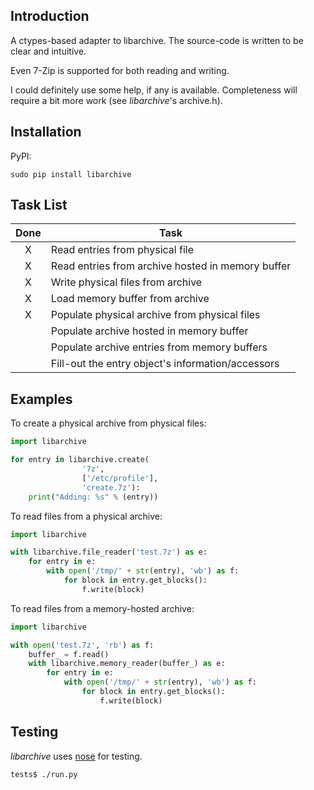Introduction
------------

A ctypes-based adapter to libarchive. The source-code is written to be clear 
and intuitive.

Even 7-Zip is supported for both reading and writing.

I could definitely use some help, if any is available. Completeness will 
require a bit more work (see *libarchive*'s archive.h).


Installation
------------

PyPI:

```
sudo pip install libarchive
```


Task List
---------

| Done | Task |
|:----:| ---- |
| X | Read entries from physical file |
| X | Read entries from archive hosted in memory buffer |
| X | Write physical files from archive |
| X | Load memory buffer from archive |
| X | Populate physical archive from physical files |
|   | Populate archive hosted in memory buffer |
|   | Populate archive entries from memory buffers |
|   | Fill-out the entry object's information/accessors |


Examples
--------

To create a physical archive from physical files:

```python
import libarchive

for entry in libarchive.create(
                '7z', 
                ['/etc/profile'], 
                'create.7z'):
    print("Adding: %s" % (entry))
```

To read files from a physical archive:

```python
import libarchive

with libarchive.file_reader('test.7z') as e:
    for entry in e:
        with open('/tmp/' + str(entry), 'wb') as f:
            for block in entry.get_blocks():
                f.write(block)
```

To read files from a memory-hosted archive:

```python
import libarchive

with open('test.7z', 'rb') as f:
    buffer_ = f.read()
    with libarchive.memory_reader(buffer_) as e:
        for entry in e:
            with open('/tmp/' + str(entry), 'wb') as f:
                for block in entry.get_blocks():
                    f.write(block)
```


Testing
-------

*libarchive* uses [nose](https://nose.readthedocs.org) for testing.

```
tests$ ./run.py
```
